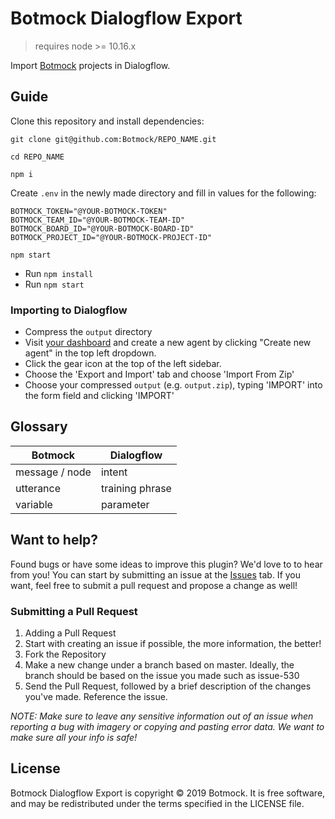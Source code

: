# Botmock Dialogflow Export

> requires node >= 10.16.x

Import [Botmock](https://botmock.com) projects in Dialogflow.

## Guide

Clone this repository and install dependencies:

```shell
git clone git@github.com:Botmock/REPO_NAME.git

cd REPO_NAME

npm i
```

Create `.env` in the newly made directory and fill in values for the following:

```shell
BOTMOCK_TOKEN="@YOUR-BOTMOCK-TOKEN"
BOTMOCK_TEAM_ID="@YOUR-BOTMOCK-TEAM-ID"
BOTMOCK_BOARD_ID="@YOUR-BOTMOCK-BOARD-ID"
BOTMOCK_PROJECT_ID="@YOUR-BOTMOCK-PROJECT-ID"
```

```shell
npm start
```

- Run `npm install`
- Run `npm start`

### Importing to Dialogflow

- Compress the `output` directory
- Visit [your dashboard](console.dialogflow.com) and create a new agent by clicking "Create new agent" in the top left dropdown.
- Click the gear icon at the top of the left sidebar.
- Choose the 'Export and Import' tab and choose 'Import From Zip'
- Choose your compressed `output` (e.g. `output.zip`), typing 'IMPORT' into the form field and clicking 'IMPORT'

## Glossary

| **Botmock**    | **Dialogflow**  |
| -------------- | --------------- |
| message / node | intent          |
| utterance      | training phrase |
| variable       | parameter       |

## Want to help?

Found bugs or have some ideas to improve this plugin? We'd love to to hear from you! You can start by submitting an issue at the [Issues](https://github.com/Botmock/botmock-dialogflow-export/issues) tab. If you want, feel free to submit a pull request and propose a change as well!

### Submitting a Pull Request

1. Adding a Pull Request
2. Start with creating an issue if possible, the more information, the better!
3. Fork the Repository
4. Make a new change under a branch based on master. Ideally, the branch should be based on the issue you made such as issue-530
5. Send the Pull Request, followed by a brief description of the changes you've made. Reference the issue.

_NOTE: Make sure to leave any sensitive information out of an issue when reporting a bug with imagery or copying and pasting error data. We want to make sure all your info is safe!_

## License

Botmock Dialogflow Export is copyright © 2019 Botmock. It is free software, and may be redistributed under the terms specified in the LICENSE file.
